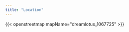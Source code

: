 ```yaml
---
title: "Location"
---
```


<!--<code>Mithun</code>-->


{{< openstreetmap mapName="dreamlotus_1067725" >}}
